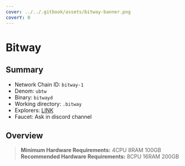 ```yaml
---
cover: ../../.gitbook/assets/bitway-banner.png
coverY: 0
---
```


# Bitway

## Summary

* Network Chain ID: `bitway-1`
* Denom: `ubtw`
* Binary: `bitwayd`
* Working directory: `.bitway`
* Explorers: [LINK](https://bitway.explorers.guru/)
* Faucet: Ask in discord channel

## Overview

> **Minimum Hardware Requirements:** 4CPU 8RAM 100GB \
> **Recommended Hardware Requirements:** 8CPU 16RAM 200GB

